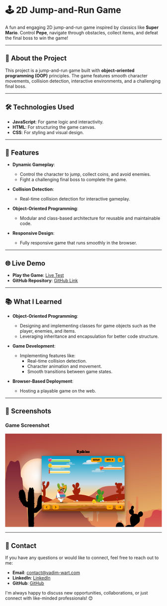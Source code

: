 # 🕹️ 2D Jump-and-Run Game

A fun and engaging 2D jump-and-run game inspired by classics like **Super Mario**. Control **Pepe**, navigate through obstacles, collect items, and defeat the final boss to win the game!

---

## 📖 About the Project

This project is a jump-and-run game built with **object-oriented programming (OOP)** principles. The game features smooth character movements, collision detection, interactive environments, and a challenging final boss.

---

## 🛠️ Technologies Used

- **JavaScript**: For game logic and interactivity.
- **HTML**: For structuring the game canvas.
- **CSS**: For styling and visual design.

---

## 🚀 Features

- **Dynamic Gameplay**:
  - Control the character to jump, collect coins, and avoid enemies.
  - Fight a challenging final boss to complete the game.
  
- **Collision Detection**:
  - Real-time collision detection for interactive gameplay.

- **Object-Oriented Programming**:
  - Modular and class-based architecture for reusable and maintainable code.

- **Responsive Design**:
  - Fully responsive game that runs smoothly in the browser.

---

## 🌐 Live Demo

- **Play the Game**: [Live Test](http://pollo-loco.vadim-wart.com/)  
- **GitHub Repository**: [GitHub Link](https://github.com/VadimWart/El-Pollo-Loco.git/)

---

## 📚 What I Learned

- **Object-Oriented Programming**:
  - Designing and implementing classes for game objects such as the player, enemies, and items.
  - Leveraging inheritance and encapsulation for better code structure.

- **Game Development**:
  - Implementing features like:
    - Real-time collision detection.
    - Character animation and movement.
    - Smooth transitions between game states.

- **Browser-Based Deployment**:
  - Hosting a playable game on the web.

---

## 🌟 Screenshots

### Game Screenshot
![Game Screenshot](./pepe.png)

---
## 📧 Contact

If you have any questions or would like to connect, feel free to reach out to me:

- **Email**: [contact@vadim-wart.com](mailto:contact@vadim-wart.com)
- **LinkedIn**: [LinkedIn](https://www.linkedin.com/in/vadim-wart-a4564a32a)
- **GitHub**: [GitHub](https://github.com/VadimWart)

I'm always happy to discuss new opportunities, collaborations, or just connect with like-minded professionals! 😊

